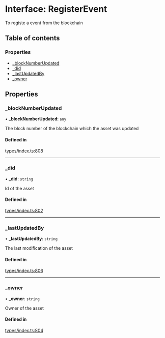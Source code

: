 # Interface: RegisterEvent

To registe a event from the blockchain

## Table of contents

### Properties

- [\_blockNumberUpdated](RegisterEvent.md#_blocknumberupdated)
- [\_did](RegisterEvent.md#_did)
- [\_lastUpdatedBy](RegisterEvent.md#_lastupdatedby)
- [\_owner](RegisterEvent.md#_owner)

## Properties

### \_blockNumberUpdated

• **\_blockNumberUpdated**: `any`

The block number of the blockchain which the asset was updated

#### Defined in

[types/index.ts:808](https://github.com/nevermined-io/react-components/blob/cc28a85/catalog/src/types/index.ts#L808)

___

### \_did

• **\_did**: `string`

Id of the asset

#### Defined in

[types/index.ts:802](https://github.com/nevermined-io/react-components/blob/cc28a85/catalog/src/types/index.ts#L802)

___

### \_lastUpdatedBy

• **\_lastUpdatedBy**: `string`

The last modification of the asset

#### Defined in

[types/index.ts:806](https://github.com/nevermined-io/react-components/blob/cc28a85/catalog/src/types/index.ts#L806)

___

### \_owner

• **\_owner**: `string`

Owner of the asset

#### Defined in

[types/index.ts:804](https://github.com/nevermined-io/react-components/blob/cc28a85/catalog/src/types/index.ts#L804)
